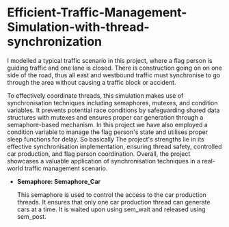 # Efficient-Traffic-Management-Simulation-with-thread-synchronization
<p>I modelled a typical traffic scenario in this project, where a flag person is guiding traffic and one lane is closed. There is construction going on on one side of the road, thus all east and westbound traffic must synchronise to go through the area without causing a traffic block or accident.</p>
<p>To effectively coordinate threads, this simulation makes use of synchronisation techniques including semaphores, mutexes, and condition variables. It prevents potential race conditions by safeguarding shared data structures with mutexes and ensures proper car generation through a semaphore-based mechanism. In this project we have also employed a condition variable to manage the flag person's state and utilises proper sleep functions for delay. So basically The project's strengths lie in its effective synchronisation implementation, ensuring thread safety, controlled car production, and flag person coordination. Overall, the project showcases a valuable application of synchronisation techniques in a real-world traffic management scenario.</p>
<ul>
  <li><b>Semaphore: Semaphore_Car</b> <p>This semaphore is used to control the access to the car production threads. It ensures that only one car production thread can generate cars at a time. It is waited upon using sem_wait and released using sem_post.</p></li>
</ul>
